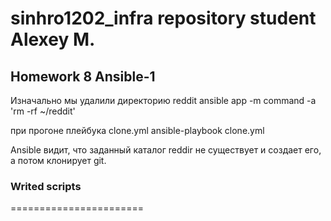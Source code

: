 # sinhro1202_infra repository student Alexey M.

## Homework 8 Ansible-1

Изначально мы удалили директорию reddit
ansible app -m command -a 'rm -rf ~/reddit'

при прогоне плейбука clone.yml 
ansible-playbook clone.yml

Ansible видит, что заданный каталог reddir не существует и создает его, а потом клонирует git.

### Writed scripts

=======================
